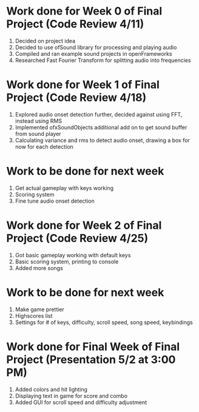 # Work done for Week 0 of Final Project (Code Review 4/11)
1. Decided on project idea
2. Decided to use ofSound library for processing and playing audio
3. Compiled and ran example sound projects in openFrameworks
4. Researched Fast Fourier Transform for splitting audio into frequencies

# Work done for Week 1 of Final Project (Code Review 4/18)
1. Explored audio onset detection further, decided against using FFT, instead using RMS
2. Implemented ofxSoundObjects additional add on to get sound buffer from sound player
3. Calculating variance and rms to detect audio onset, drawing a box for now for each detection

# Work to be done for next week
1. Get actual gameplay with keys working
2. Scoring system
3. Fine tune audio onset detection

# Work done for Week 2 of Final Project (Code Review 4/25)
1. Got basic gameplay working with default keys
2. Basic scoring system, printing to console
3. Added more songs

# Work to be done for next week
1. Make game prettier
2. Highscores list
3. Settings for # of keys, difficulty, scroll speed, song speed, keybindings

# Work done for Final Week of Final Project (Presentation 5/2 at 3:00 PM)
1. Added colors and hit lighting
2. Displaying text in game for score and combo
3. Added GUI for scroll speed and difficulty adjustment
